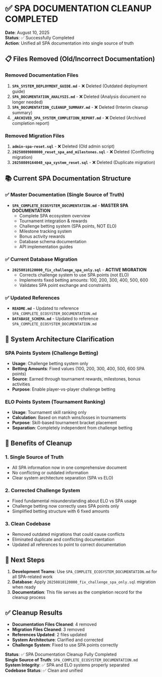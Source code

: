 # ✅ SPA DOCUMENTATION CLEANUP COMPLETED

**Date**: August 10, 2025  
**Status**: ✅ Successfully Completed  
**Action**: Unified all SPA documentation into single source of truth

## 📋 Files Removed (Old/Incorrect Documentation)

### Removed Documentation Files
1. **`SPA_SYSTEM_DEPLOYMENT_GUIDE.md`** - ❌ Deleted (Outdated deployment guide)
2. **`SPA_DOCUMENTATION_ANALYSIS.md`** - ❌ Deleted (Analysis document no longer needed)  
3. **`SPA_DOCUMENTATION_CLEANUP_SUMMARY.md`** - ❌ Deleted (Interim cleanup summary)
4. **`_ARCHIVED_SPA_SYSTEM_COMPLETION_REPORT.md`** - ❌ Deleted (Archived completion report)

### Removed Migration Files
1. **`admin-spa-reset.sql`** - ❌ Deleted (Old admin script)
2. **`20250809000000_reset_spa_and_milestones.sql`** - ❌ Deleted (Conflicting migration)
3. **`20250809164048_spa_system_reset.sql`** - ❌ Deleted (Duplicate migration)

## 📚 Current SPA Documentation Structure

### ✅ Master Documentation (Single Source of Truth)
- **`SPA_COMPLETE_ECOSYSTEM_DOCUMENTATION.md`** - **MASTER SPA DOCUMENTATION**
	- Complete SPA ecosystem overview
	- Tournament integration & rewards  
	- Challenge betting system (SPA points, NOT ELO)
	- Milestone tracking system
	- Bonus activity rewards
	- Database schema documentation
	- API implementation guides

### ✅ Current Database Migration
- **`20250810120000_fix_challenge_spa_only.sql`** - **ACTIVE MIGRATION**
	- Corrects challenge system to use SPA points (not ELO)
	- Implements fixed betting amounts: 100, 200, 300, 400, 500, 600
	- Validates SPA point exchange and constraints

### ✅ Updated References
- **`README.md`** - Updated to reference `SPA_COMPLETE_ECOSYSTEM_DOCUMENTATION.md`
- **`DATABASE_SCHEMA.md`** - Updated to reference `SPA_COMPLETE_ECOSYSTEM_DOCUMENTATION.md`

## 🎯 System Architecture Clarification

### SPA Points System (Challenge Betting)
- **Usage**: Challenge betting system only
- **Betting Amounts**: Fixed values (100, 200, 300, 400, 500, 600 SPA points)
- **Source**: Earned through tournament rewards, milestones, bonus activities
- **Purpose**: Enable player-vs-player challenge betting

### ELO Points System (Tournament Ranking)
- **Usage**: Tournament skill ranking only  
- **Calculation**: Based on match wins/losses in tournaments
- **Purpose**: Skill-based tournament bracket placement
- **Separation**: Completely independent from challenge betting

## 🔄 Benefits of Cleanup

### 1. **Single Source of Truth**
- All SPA information now in one comprehensive document
- No conflicting or outdated information
- Clear system architecture separation (SPA vs ELO)

### 2. **Corrected Challenge System**
- Fixed fundamental misunderstanding about ELO vs SPA usage
- Challenge betting now correctly uses SPA points only
- Simplified betting structure with 6 fixed amounts

### 3. **Clean Codebase**
- Removed outdated migrations that could cause conflicts
- Eliminated duplicate and conflicting documentation
- Updated all references to point to correct documentation

## 📝 Next Steps

1. **Development Teams**: Use `SPA_COMPLETE_ECOSYSTEM_DOCUMENTATION.md` for all SPA-related work
2. **Database**: Apply `20250810120000_fix_challenge_spa_only.sql` migration when ready
3. **Documentation**: This file serves as the completion record for the cleanup process

## ✅ Cleanup Results

- **Documentation Files Cleaned**: 4 removed
- **Migration Files Cleaned**: 3 removed  
- **References Updated**: 2 files updated
- **System Architecture**: Clarified and corrected
- **Challenge System**: Fixed to use SPA points correctly

**Status**: ✅ SPA Documentation Cleanup Fully Completed  
**Single Source of Truth**: `SPA_COMPLETE_ECOSYSTEM_DOCUMENTATION.md`  
**System Integrity**: ✅ SPA and ELO systems properly separated  
**Codebase Status**: ✅ Clean and unified
